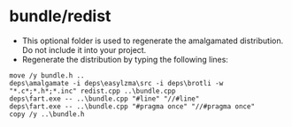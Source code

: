 bundle/redist
=============

- This optional folder is used to regenerate the amalgamated distribution. Do not include it into your project.
- Regenerate the distribution by typing the following lines:
```
move /y bundle.h ..
deps\amalgamate -i deps\easylzma\src -i deps\brotli -w "*.c*;*.h*;*.inc" redist.cpp ..\bundle.cpp
deps\fart.exe -- ..\bundle.cpp "#line" "//#line"
deps\fart.exe -- ..\bundle.cpp "#pragma once" "//#pragma once"
copy /y ..\bundle.h
```
